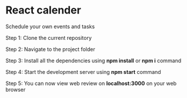 # React calender
Schedule your own events and tasks

Step 1: Clone the current repository

Step 2: Navigate to the project folder 

Step 3: Install all the dependencies using **npm install** or **npm i** command

Step 4: Start the development server using **npm start** command

Step 5: You can now view web review on **localhost:3000** on your web browser
